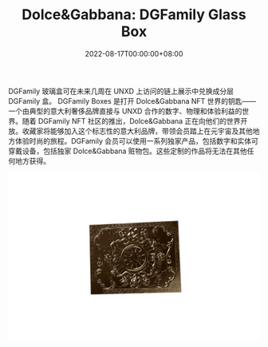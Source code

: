 ﻿---
title: "Dolce&Gabbana: DGFamily Glass Box"
description: "随着 DGFamily NFT 社区的推出，Dolce&Gabbana 正在向他们的世界开放"
date: 2022-08-17T00:00:00+08:00
lastmod: 2022-08-17T00:00:00+08:00
draft: false
authors: ["boogArno"]
featuredImage: "dolce-gabbana-dgfamily-glass-box.png"
tags: ["Collectibles","Dolce&Gabbana: DGFamily Glass Box"]
categories: ["nfts"]
nfts: ["Collectibles"]
blockchain: "ETH"
website: "https://drops.unxd.com/"
twitter: "https://twitter.com/dolcegabbana"
discord: "https://discord.com/invite/unxd"
telegram: ""
github: ""
youtube: ""
twitch: ""
facebook: ""
instagram: ""
reddit: ""
medium: ""
steam: ""
gitbook: ""
googleplay: ""
appstore: ""
status: "Live"
weight: 
lightgallery: true
toc: true
pinned: false
recommend: false
recommend1: false
---
DGFamily 玻璃盒可在未来几周在 UNXD 上访问的链上展示中兑换成分层 DGFamily 盒。
DGFamily Boxes 是打开 Dolce&Gabbana NFT 世界的钥匙——一个由典型的意大利奢侈品牌直接与 UNXD 合作的数字、物理和体验利益的世界。随着 DGFamily NFT 社区的推出，Dolce&Gabbana 正在向他们的世界开放。收藏家将能够加入这个标志性的意大利品牌，带领会员踏上在元宇宙及其他地方体验时尚的旅程。DGFamily 会员可以使用一系列独家产品，包括数字和实体可穿戴设备，包括独家 Dolce&Gabbana 赃物包。这些定制的作品将无法在其他任何地方获得。

![dolcegabbanadgfamilyglassbox-dapp-collectibles-ethereum-image1_4b88dbbf5faa96aacca08b786be377e8](dolcegabbanadgfamilyglassbox-dapp-collectibles-ethereum-image1_4b88dbbf5faa96aacca08b786be377e8.png)